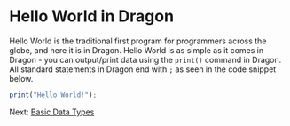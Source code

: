 # Hello World in Dragon

Hello World is the traditional first program for programmers across the globe, and here it is in Dragon. Hello World is as simple as it comes in Dragon - you can output/print data using the `print()` command in Dragon. All standard statements in Dragon end with `;` as seen in the code snippet below.

```js
print("Hello World!");
```

Next: [Basic Data Types](./basic-data-types.md)
